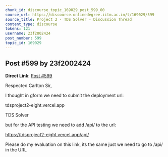 ```yaml
---
chunk_id: discourse_topic_169029_post_599_00
source_url: https://discourse.onlinedegree.iitm.ac.in/t/169029/599
source_title: Project 2 - TDS Solver - Discussion Thread
content_type: discourse
tokens: 121
username: 23f2002424
post_number: 599
topic_id: 169029
---
```


## Post #599 by 23f2002424

**Direct Link**: [Post #599](https://discourse.onlinedegree.iitm.ac.in/t/169029/599)

Respected Carlton Sir,

I thought in gform we need to submit the deployment url:

tdsproject2-eight.vercel.app

TDS Solver

but for the API testing we need to add /api/ to the url:

https://tdsproject2-eight.vercel.app/api/

Please do my evaluation on this link, its the same just we need to go to /api/ in the URL
